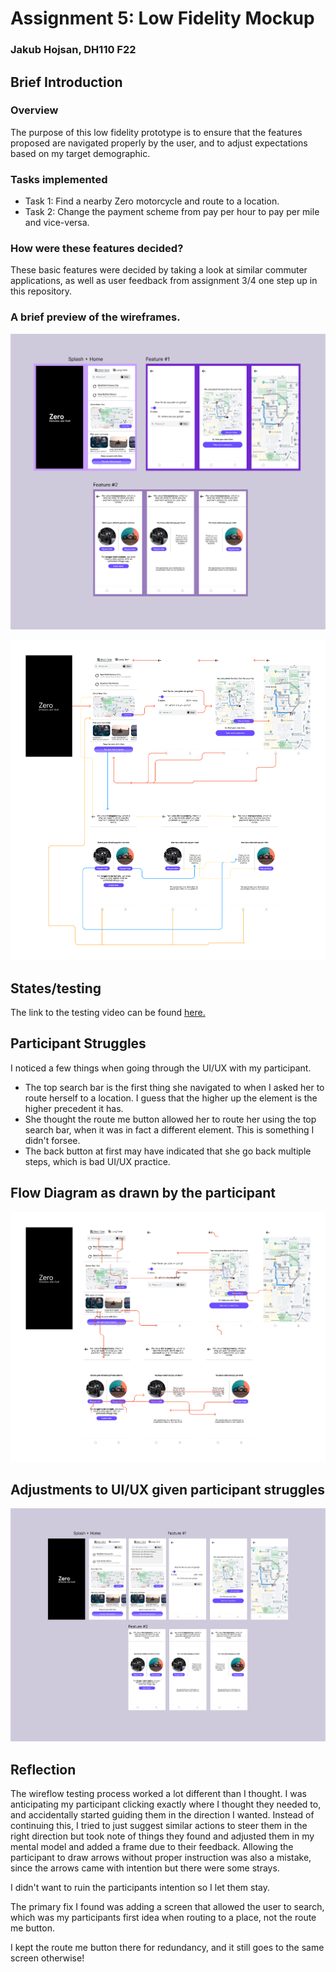 # Assignment 5: Low Fidelity Mockup

### Jakub Hojsan, DH110 F22

## Brief Introduction

### Overview

The purpose of this low fidelity prototype is to ensure that the features proposed are navigated properly by the user, and to adjust expectations based on my target demographic.

### Tasks implemented

* Task 1: Find a nearby Zero motorcycle and route to a location.
* Task 2: Change the payment scheme from pay per hour to pay per mile and vice-versa.

### How were these features decided?

These basic features were decided by taking a look at similar commuter applications, as well as user feedback from assignment 3/4 one step up in this repository. 

### A brief preview of the wireframes.

![Wirframes](Display2.png)

![Flow](lff2.png)

## States/testing

The link to the testing video can be found [here.](https://drive.google.com/file/d/1ynzOnPgCBs_7u5iXyNS6m_GVWwIsUHxL/view?usp=sharing)

## Participant Struggles

I noticed a few things when going through the UI/UX with my participant.
* The top search bar is the first thing she navigated to when I asked her to route herself to a location. I guess that the higher up the element is the higher precedent it has. 
* She thought the route me button allowed her to route her using the top search bar, when it was in fact a different element. This is something I didn't forsee.
* The back button at first may have indicated that she go back multiple steps, which is bad UI/UX practice.

## Flow Diagram as drawn by the participant

![Lizzy Flow](lizzyFLOW.png)

## Adjustments to UI/UX given participant struggles

![UI Update](DisplayNEW.png)


## Reflection

The wireflow testing process worked a lot different than I thought. I was anticipating my participant clicking exactly where I thought they needed to, and accidentally started guiding them in the direction I wanted. Instead of continuing this, I tried to just suggest similar actions to steer them in the right direction but took note of things they found and adjusted them in my mental model and added a frame due to their feedback. Allowing the participant to draw arrows without proper instruction was also a mistake, since the arrows came with intention but there were some strays.

I didn't want to ruin the participants intention so I let them stay.

The primary fix I found was adding a screen that allowed the user to search, which was my participants first idea when routing to a place, not the route me button.

I kept the route me button there for redundancy, and it still goes to the same screen otherwise!

